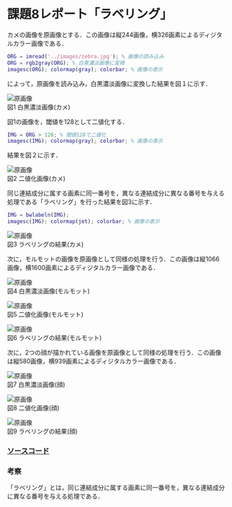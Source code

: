 # 課題8レポート「ラベリング」

カメの画像を原画像とする．この画像は縦244画像，横326画素によるディジタルカラー画像である．

```matlab
ORG = imread('../images/zebra.jpg'); % 画像の読み込み
ORG = rgb2gray(ORG); % 白黒濃淡画像に変換
imagesc(ORG); colormap(gray); colorbar; % 画像の表示
```

によって，原画像を読み込み，白黒濃淡画像に変換した結果を図１に示す．

![原画像](https://github.com/suke123/matlab_image_processing/blob/master/%E8%AA%B2%E9%A1%8C8/images/kame0.png)  
図1 白黒濃淡画像(カメ)

図1の画像を，閾値を128として二値化する．
```matlab
IMG = ORG > 128; % 閾値128で二値化
imagesc(IMG); colormap(gray); colorbar; % 画像の表示
```
結果を図２に示す．

![原画像](https://github.com/suke123/matlab_image_processing/blob/master/%E8%AA%B2%E9%A1%8C8/images/kame_after1.png)  
図2 二値化画像(カメ)

同じ連結成分に属する画素に同一番号を，異なる連結成分に異なる番号を与える処理である「ラベリング」を行った結果を図3に示す．
```matlab
IMG = bwlabeln(IMG);
imagesc(IMG); colormap(jet); colorbar; % 画像の表示
```

![原画像](https://github.com/suke123/matlab_image_processing/blob/master/%E8%AA%B2%E9%A1%8C8/images/kame_after2.png)  
図3 ラベリングの結果(カメ)


次に，モルモットの画像を原画像として同様の処理を行う．この画像は縦1066画像，横1600画素によるディジタルカラー画像である．

![原画像](https://github.com/suke123/matlab_image_processing/blob/master/%E8%AA%B2%E9%A1%8C8/images/molmot0.png)  
図4 白黒濃淡画像(モルモット)

![原画像](https://github.com/suke123/matlab_image_processing/blob/master/%E8%AA%B2%E9%A1%8C8/images/molmot_after1.png)  
図5 二値化画像(モルモット)

![原画像](https://github.com/suke123/matlab_image_processing/blob/master/%E8%AA%B2%E9%A1%8C8/images/molmot_after2.png)  
図6 ラベリングの結果(モルモット)

次に，2つの顔が描かれている画像を原画像として同様の処理を行う．この画像は縦580画像，横939画素によるディジタルカラー画像である．

![原画像](https://github.com/suke123/matlab_image_processing/blob/master/%E8%AA%B2%E9%A1%8C8/images/labeling0.png)  
図7 白黒濃淡画像(顔)

![原画像](https://github.com/suke123/matlab_image_processing/blob/master/%E8%AA%B2%E9%A1%8C8/images/labeling_after1.png)  
図8 二値化画像(顔)

![原画像](https://github.com/suke123/matlab_image_processing/blob/master/%E8%AA%B2%E9%A1%8C8/images/labeling_after2.png)  
図9 ラベリングの結果(顔)

### [ソースコード](https://github.com/suke123/matlab_image_processing/blob/master/%E8%AA%B2%E9%A1%8C8/kadai8.m)

### 考察
「ラベリング」とは，同じ連結成分に属する画素に同一番号を，異なる連結成分に異なる番号を与える処理である．

